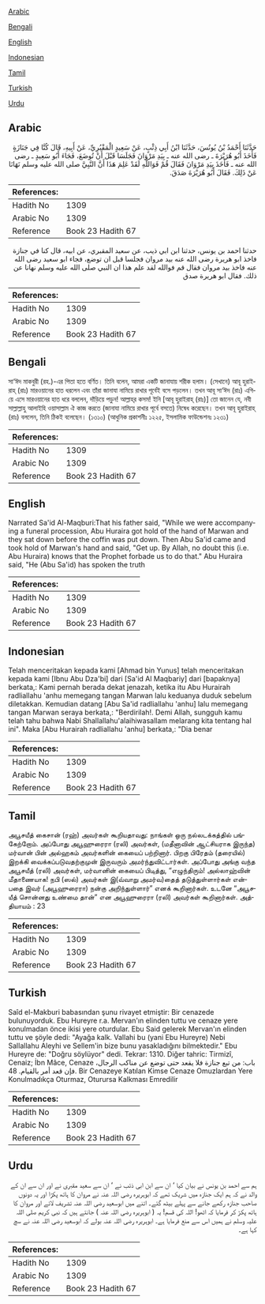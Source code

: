 [Arabic](#arabic)

[Bengali](#bengali)

[English](#english)

[Indonesian](#indonesian)

[Tamil](#tamil)

[Turkish](#turkish)

[Urdu](#urdu)

## Arabic


<div dir="rtl" lang="ar" style={{fontSize:'larger',backgroundColor:'#f8f9fa',padding:20}}>
حَدَّثَنَا أَحْمَدُ بْنُ يُونُسَ، حَدَّثَنَا ابْنُ أَبِي ذِئْبٍ، عَنْ سَعِيدٍ الْمَقْبُرِيِّ، عَنْ أَبِيهِ، قَالَ كُنَّا فِي جَنَازَةٍ فَأَخَذَ أَبُو هُرَيْرَةَ ـ رضى الله عنه ـ بِيَدِ مَرْوَانَ فَجَلَسَا قَبْلَ أَنْ تُوضَعَ، فَجَاءَ أَبُو سَعِيدٍ ـ رضى الله عنه ـ فَأَخَذَ بِيَدِ مَرْوَانَ فَقَالَ قُمْ فَوَاللَّهِ لَقَدْ عَلِمَ هَذَا أَنَّ النَّبِيَّ صلى الله عليه وسلم نَهَانَا عَنْ ذَلِكَ‏.‏ فَقَالَ أَبُو هُرَيْرَةَ صَدَقَ‏.‏
</div>
<div style={{backgroundColor:'#f8f9fa',padding:20, marginBottom: 10}}><table> <thead> <tr> <th>References:</th> <th></th> </tr> </thead> <tbody><tr><td>Hadith No</td><td>1309</td></tr><tr><td>Arabic No</td><td>1309</td></tr><tr><td>Reference</td><td>Book 23 Hadith 67</td></tr></tbody></table></div>


<div dir="rtl" lang="ar" style={{fontSize:'larger',backgroundColor:'#f8f9fa',padding:20}}>
حدثنا احمد بن يونس، حدثنا ابن ابي ذيب، عن سعيد المقبري، عن ابيه، قال كنا في جنازة فاخذ ابو هريرة رضى الله عنه بيد مروان فجلسا قبل ان توضع، فجاء ابو سعيد رضى الله عنه فاخذ بيد مروان فقال قم فوالله لقد علم هذا ان النبي صلى الله عليه وسلم نهانا عن ذلك. فقال ابو هريرة صدق
</div>
<div style={{backgroundColor:'#f8f9fa',padding:20, marginBottom: 10}}><table> <thead> <tr> <th>References:</th> <th></th> </tr> </thead> <tbody><tr><td>Hadith No</td><td>1309</td></tr><tr><td>Arabic No</td><td>1309</td></tr><tr><td>Reference</td><td>Book 23 Hadith 67</td></tr></tbody></table></div>

## Bengali


<div dir="ltr" lang="bn" style={{fontSize:'larger',backgroundColor:'#f8f9fa',padding:20}}>
সা‘ঈদ মাকবুরী (রহ.)-এর পিতা হতে বর্ণিত। তিনি বলেন, আমরা একটি জানাযায় শরীক হলাম। (সেখানে) আবূ হুরাইরাহ্ (রাঃ) মারওয়ানের হাত ধরলেন এবং তাঁরা জানাযা নামিয়ে রাখার পূর্বেই বসে পড়লেন। তখন আবূ সা‘ঈদ (রাঃ) এগিয়ে এসে মারওয়ানের হাত ধরে বললেন, দাঁড়িয়ে পড়ুন! আল্লাহ্‌র কসম! ইনি [আবূ হুরাইরাহ্ (রাঃ)] তো জানেন যে, নবী সাল্লাল্লাহু আলাইহি ওয়াসাল্লাম ঐ কাজ করতে (জানাযা নামিয়ে রাখার পূর্বে বসতে) নিষেধ করেছেন। তখন আবূ হুরাইরাহ্ (রাঃ) বললেন, তিনি ঠিকই বলেছেন। (১৩১০) (আধুনিক প্রকাশনীঃ ১২২৫, ইসলামিক ফাউন্ডেশনঃ ১২৩১)
</div>
<div style={{backgroundColor:'#f8f9fa',padding:20, marginBottom: 10}}><table> <thead> <tr> <th>References:</th> <th></th> </tr> </thead> <tbody><tr><td>Hadith No</td><td>1309</td></tr><tr><td>Arabic No</td><td>1309</td></tr><tr><td>Reference</td><td>Book 23 Hadith 67</td></tr></tbody></table></div>

## English


<div dir="ltr" lang="en" style={{fontSize:'larger',backgroundColor:'#f8f9fa',padding:20}}>
Narrated Sa'id Al-Maqburi:That his father said, "While we were accompanying a funeral procession, Abu Huraira got hold of the hand of Marwan and they sat down before the coffin was put down. Then Abu Sa'id came and took hold of Marwan's hand and said, "Get up. By Allah, no doubt this (i.e. Abu Huraira) knows that the Prophet forbade us to do that." Abu Huraira said, "He (Abu Sa'id) has spoken the truth
</div>
<div style={{backgroundColor:'#f8f9fa',padding:20, marginBottom: 10}}><table> <thead> <tr> <th>References:</th> <th></th> </tr> </thead> <tbody><tr><td>Hadith No</td><td>1309</td></tr><tr><td>Arabic No</td><td>1309</td></tr><tr><td>Reference</td><td>Book 23 Hadith 67</td></tr></tbody></table></div>

## Indonesian


<div dir="ltr" lang="id" style={{fontSize:'larger',backgroundColor:'#f8f9fa',padding:20}}>
Telah menceritakan kepada kami [Ahmad bin Yunus] telah menceritakan kepada kami [Ibnu Abu Dza'bi] dari [Sa'id Al Maqbariy] dari [bapaknya] berkata,: Kami pernah berada dekat jenazah, ketika itu Abu Hurairah radliallahu 'anhu memegang tangan Marwan lalu keduanya duduk sebelum diletakkan. Kemudian datang [Abu Sa'id radliallahu 'anhu] lalu memegang tangan Marwan seraya berkata,: "Berdirilah!. Demi Allah, sungguh kamu telah tahu bahwa Nabi Shallallahu'alaihiwasallam melarang kita tentang hal ini". Maka [Abu Hurairah radliallahu 'anhu] berkata,: "Dia benar
</div>
<div style={{backgroundColor:'#f8f9fa',padding:20, marginBottom: 10}}><table> <thead> <tr> <th>References:</th> <th></th> </tr> </thead> <tbody><tr><td>Hadith No</td><td>1309</td></tr><tr><td>Arabic No</td><td>1309</td></tr><tr><td>Reference</td><td>Book 23 Hadith 67</td></tr></tbody></table></div>

## Tamil


<div dir="ltr" lang="ta" style={{fontSize:'larger',backgroundColor:'#f8f9fa',padding:20}}>
அபூசயீத் கைசான் (ரஹ்) அவர்கள் கூறியதாவது: நாங்கள் ஒரு நல்லடக்கத்தில் பங்கேற்றோம். அப்போது அபூஹுரைரா (ரலி) அவர்கள், (மதீனாவின் ஆட்சியராக இருந்த) மர்வான் பின் அல்ஹகம் அவர்களின் கையைப் பற்றினார். பிறகு பிரேதம் (தரையில்) இறக்கி வைக்கப்படுவதற்குமுன் இருவரும் அமர்ந்துவிட்டார்கள். அப்போது அங்கு வந்த அபூசயீத் (ரலி) அவர்கள், மர்வானின் கையைப் பிடித்து, “எழுந்திரும்! அல்லாஹ்வின் மீதாணையாக! நபி (ஸல்) அவர்கள் இ(வ்வாறு அமர்வ)தைத் தடுத்துள்ளார்கள் என்பதை இவர் (அபூஹுரைரா) நன்கு அறிந்துள்ளார்” எனக் கூறினார்கள். உடனே “அபூசயீத் சொன்னது உண்மை தான்” என அபூஹுரைரா (ரலி) அவர்கள் கூறினார்கள். அத்தியாயம் : 23
</div>
<div style={{backgroundColor:'#f8f9fa',padding:20, marginBottom: 10}}><table> <thead> <tr> <th>References:</th> <th></th> </tr> </thead> <tbody><tr><td>Hadith No</td><td>1309</td></tr><tr><td>Arabic No</td><td>1309</td></tr><tr><td>Reference</td><td>Book 23 Hadith 67</td></tr></tbody></table></div>

## Turkish


<div dir="ltr" lang="tr" style={{fontSize:'larger',backgroundColor:'#f8f9fa',padding:20}}>
Saîd el-Makburi babasından şunu rivayet etmiştir: Bir cenazede bulunuyorduk. Ebu Hureyre r.a. Mervan'ın elinden tuttu ve cenaze yere konulmadan önce ikisi yere oturdular. Ebu Said gelerek Mervan'ın elinden tuttu ve şöyle dedi: "Ayağa kalk. Vallahi bu (yani Ebu Hureyre) Nebi Sallallahu Aleyhi ve Sellem'in bize bunu yasakladığını bilmektedir." Ebu Hureyre de: "Doğru söylüyor" dedi. Tekrar: 1310. Diğer tahric: Tirmizî, Cenaiz; İbn Mâce, Cenaze باب: من تبع جنازة فلا يقعد حتى توضع عن مناكب الرجال، فإن قعد أمر بالقيام. 48. Bir Cenazeye Katılan Kimse Cenaze Omuzlardan Yere Konulmadıkça Oturmaz, Oturursa Kalkması Emredilir
</div>
<div style={{backgroundColor:'#f8f9fa',padding:20, marginBottom: 10}}><table> <thead> <tr> <th>References:</th> <th></th> </tr> </thead> <tbody><tr><td>Hadith No</td><td>1309</td></tr><tr><td>Arabic No</td><td>1309</td></tr><tr><td>Reference</td><td>Book 23 Hadith 67</td></tr></tbody></table></div>

## Urdu


<div dir="rtl" lang="ur" style={{fontSize:'larger',backgroundColor:'#f8f9fa',padding:20}}>
ہم سے احمد بن یونس نے بیان کیا ‘ ان سے ابن ابی ذئب نے ‘ ان سے سعید مقبری نے اور ان سے ان کے والد نے کہ ہم ایک جنازہ میں شریک تھے کہ ابوہریرہ رضی اللہ عنہ نے مروان کا ہاتھ پکڑا اور یہ دونوں صاحب جنازہ رکھے جانے سے پہلے بیٹھ گئے۔ اتنے میں ابوسعید رضی اللہ عنہ تشریف لائے اور مروان کا ہاتھ پکڑ کر فرمایا کہ اٹھو! اللہ کی قسم! یہ ( ابوہریرہ رضی اللہ عنہ ) جانتے ہیں کہ نبی کریم صلی اللہ علیہ وسلم نے ہمیں اس سے منع فرمایا ہے۔ ابوہریرہ رضی اللہ عنہ بولے کہ ابوسعید رضی اللہ عنہ نے سچ کہا ہے۔
</div>
<div style={{backgroundColor:'#f8f9fa',padding:20, marginBottom: 10}}><table> <thead> <tr> <th>References:</th> <th></th> </tr> </thead> <tbody><tr><td>Hadith No</td><td>1309</td></tr><tr><td>Arabic No</td><td>1309</td></tr><tr><td>Reference</td><td>Book 23 Hadith 67</td></tr></tbody></table></div>